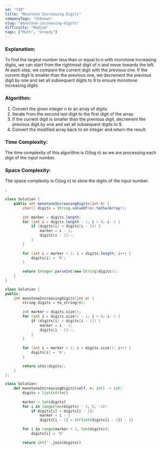 ```yaml
---
id: "738"
title: "Monotone Increasing Digits"
companyTags: "Unknown"
slug: "monotone-increasing-digits"
difficulty: "Medium"
tags: ["Math", "Greedy"]
---
```


### Explanation:
To find the largest number less than or equal to n with monotone increasing digits, we can start from the rightmost digit of n and move towards the left. At each step, we compare the current digit with the previous one. If the current digit is smaller than the previous one, we decrement the previous digit by one and set all subsequent digits to 9 to ensure monotone increasing digits.

### Algorithm:
1. Convert the given integer n to an array of digits.
2. Iterate from the second last digit to the first digit of the array.
3. If the current digit is smaller than the previous digit, decrement the previous digit by one and set all subsequent digits to 9.
4. Convert the modified array back to an integer and return the result.

### Time Complexity:
The time complexity of this algorithm is O(log n) as we are processing each digit of the input number.

### Space Complexity:
The space complexity is O(log n) to store the digits of the input number.

:

```java
class Solution {
    public int monotoneIncreasingDigits(int n) {
        char[] digits = String.valueOf(n).toCharArray();
        
        int marker = digits.length;
        for (int i = digits.length - 1; i > 0; i--) {
            if (digits[i] < digits[i - 1]) {
                marker = i - 1;
                digits[i - 1]--;
            }
        }
        
        for (int i = marker + 1; i < digits.length; i++) {
            digits[i] = '9';
        }
        
        return Integer.parseInt(new String(digits));
    }
}
```

```cpp
class Solution {
public:
    int monotoneIncreasingDigits(int n) {
        string digits = to_string(n);
        
        int marker = digits.size();
        for (int i = digits.size() - 1; i > 0; i--) {
            if (digits[i] < digits[i - 1]) {
                marker = i - 1;
                digits[i - 1]--;
            }
        }
        
        for (int i = marker + 1; i < digits.size(); i++) {
            digits[i] = '9';
        }
        
        return stoi(digits);
    }
};
```

```python
class Solution:
    def monotoneIncreasingDigits(self, n: int) -> int:
        digits = list(str(n))
        
        marker = len(digits)
        for i in range(len(digits) - 1, 0, -1):
            if digits[i] < digits[i - 1]:
                marker = i - 1
                digits[i - 1] = str(int(digits[i - 1]) - 1)
        
        for i in range(marker + 1, len(digits)):
            digits[i] = '9'
        
        return int(''.join(digits))
```